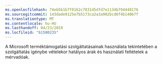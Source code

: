 ```yaml
---
ms.openlocfilehash: 74eb5b1b7f0162c783145dfd7e1134b794448176
ms.sourcegitcommit: 143dade9125e7b5173ca2a3a902bcd6f4b14067f
ms.translationtype: MT
ms.contentlocale: hu-HU
ms.lasthandoff: 04/23/2019
ms.locfileid: "61500235"
---
```

A Microsoft terméktámogatási szolgáltatásainak használata tekintetében a szolgáltatás igénybe vételekor hatályos árak és használati feltételek a mérvadóak.